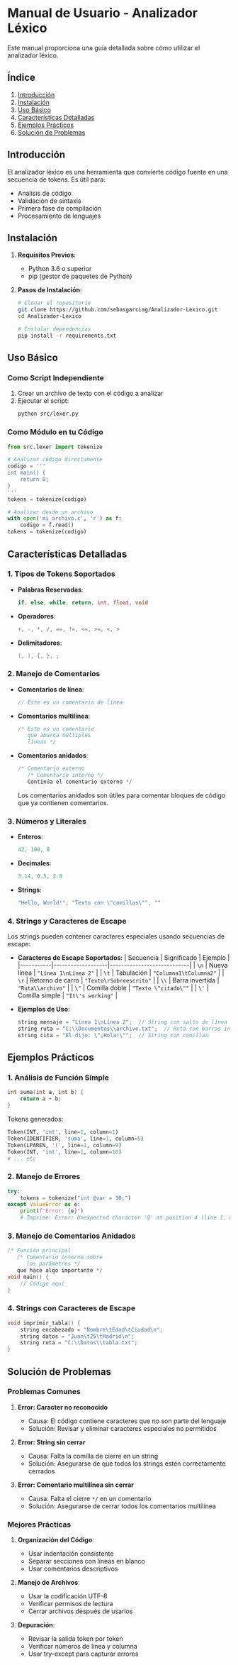 # Manual de Usuario - Analizador Léxico

Este manual proporciona una guía detallada sobre cómo utilizar el analizador léxico.

## Índice

1. [Introducción](#introducción)
2. [Instalación](#instalación)
3. [Uso Básico](#uso-básico)
4. [Características Detalladas](#características-detalladas)
5. [Ejemplos Prácticos](#ejemplos-prácticos)
6. [Solución de Problemas](#solución-de-problemas)

## Introducción

El analizador léxico es una herramienta que convierte código fuente en una secuencia de tokens. Es útil para:
- Análisis de código
- Validación de sintaxis
- Primera fase de compilación
- Procesamiento de lenguajes

## Instalación

1. **Requisitos Previos**:
   - Python 3.6 o superior
   - pip (gestor de paquetes de Python)

2. **Pasos de Instalación**:
   ```bash
   # Clonar el repositorio
   git clone https://github.com/sebasgarciag/Analizador-Lexico.git
   cd Analizador-Lexico

   # Instalar dependencias
   pip install -r requirements.txt
   ```

## Uso Básico

### Como Script Independiente

1. Crear un archivo de texto con el código a analizar
2. Ejecutar el script:
   ```bash
   python src/lexer.py
   ```

### Como Módulo en tu Código

```python
from src.lexer import tokenize

# Analizar código directamente
codigo = '''
int main() {
    return 0;
}
'''
tokens = tokenize(codigo)

# Analizar desde un archivo
with open('mi_archivo.c', 'r') as f:
    codigo = f.read()
tokens = tokenize(codigo)
```

## Características Detalladas

### 1. Tipos de Tokens Soportados

- **Palabras Reservadas**:
  ```c
  if, else, while, return, int, float, void
  ```

- **Operadores**:
  ```c
  +, -, *, /, ==, !=, <=, >=, <, >
  ```

- **Delimitadores**:
  ```c
  (, ), {, }, ;
  ```

### 2. Manejo de Comentarios

- **Comentarios de línea**:
  ```c
  // Este es un comentario de línea
  ```

- **Comentarios multilínea**:
  ```c
  /* Este es un comentario
     que abarca múltiples
     líneas */
  ```

- **Comentarios anidados**:
  ```c
  /* Comentario externo
     /* Comentario interno */
     Continúa el comentario externo */
  ```
  Los comentarios anidados son útiles para comentar bloques de código que ya contienen comentarios.

### 3. Números y Literales

- **Enteros**:
  ```c
  42, 100, 0
  ```

- **Decimales**:
  ```c
  3.14, 0.5, 2.0
  ```

- **Strings**:
  ```c
  "Hello, World!", "Texto con \"comillas\"", ""
  ```

### 4. Strings y Caracteres de Escape

Los strings pueden contener caracteres especiales usando secuencias de escape:

- **Caracteres de Escape Soportados**:
  | Secuencia | Significado        | Ejemplo                    |
  |-----------|-------------------|----------------------------|
  | `\n`      | Nueva línea       | `"Línea 1\nLínea 2"`      |
  | `\t`      | Tabulación        | `"Columna1\tColumna2"`    |
  | `\r`      | Retorno de carro  | `"Texto\rSobreescrito"`   |
  | `\\`      | Barra invertida   | `"Ruta\\archivo"`         |
  | `\"`      | Comilla doble     | `"Texto \"citado\""`      |
  | `\'`      | Comilla simple    | `"It\'s working"`         |

- **Ejemplos de Uso**:
  ```c
  string mensaje = "Línea 1\nLínea 2";  // String con salto de línea
  string ruta = "C:\\Documentos\\archivo.txt";  // Ruta con barras invertidas
  string cita = "El dijo: \"¡Hola!\"";  // String con comillas
  ```

## Ejemplos Prácticos

### 1. Análisis de Función Simple

```c
int suma(int a, int b) {
    return a + b;
}
```

Tokens generados:
```python
Token(INT, 'int', line=1, column=1)
Token(IDENTIFIER, 'suma', line=1, column=5)
Token(LPAREN, '(', line=1, column=9)
Token(INT, 'int', line=1, column=10)
# ... etc
```

### 2. Manejo de Errores

```python
try:
    tokens = tokenize("int @var = 10;")
except ValueError as e:
    print(f"Error: {e}")
    # Imprime: Error: Unexpected character '@' at position 4 (line 1, column 5)
```

### 3. Manejo de Comentarios Anidados

```c
/* Función principal
   /* Comentario interno sobre
      los parámetros */
   que hace algo importante */
void main() {
    // Código aquí
}
```

### 4. Strings con Caracteres de Escape

```c
void imprimir_tabla() {
    string encabezado = "Nombre\tEdad\tCiudad\n";
    string datos = "Juan\t25\tMadrid\n";
    string ruta = "C:\\Datos\\tabla.txt";
}
```

## Solución de Problemas

### Problemas Comunes

1. **Error: Caracter no reconocido**
   - Causa: El código contiene caracteres que no son parte del lenguaje
   - Solución: Revisar y eliminar caracteres especiales no permitidos

2. **Error: String sin cerrar**
   - Causa: Falta la comilla de cierre en un string
   - Solución: Asegurarse de que todos los strings estén correctamente cerrados

3. **Error: Comentario multilínea sin cerrar**
   - Causa: Falta el cierre `*/` en un comentario
   - Solución: Asegurarse de cerrar todos los comentarios multilínea

### Mejores Prácticas

1. **Organización del Código**:
   - Usar indentación consistente
   - Separar secciones con líneas en blanco
   - Usar comentarios descriptivos

2. **Manejo de Archivos**:
   - Usar la codificación UTF-8
   - Verificar permisos de lectura
   - Cerrar archivos después de usarlos

3. **Depuración**:
   - Revisar la salida token por token
   - Verificar números de línea y columna
   - Usar try-except para capturar errores 